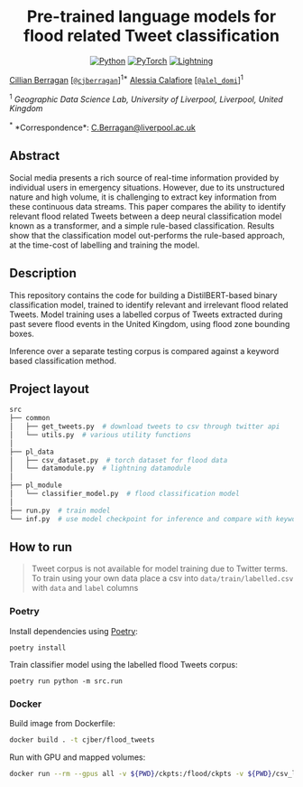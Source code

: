 <div align="center">

# Pre-trained language models for flood related Tweet classification

<a href="https://www.python.org"><img alt="Python" src="https://img.shields.io/badge/python%20-%2314354C.svg?&style=for-the-badge&logo=python&logoColor=white"/></a>
<a href="https://pytorch.org/"><img alt="PyTorch" src="https://img.shields.io/badge/PyTorch%20-%23EE4C2C.svg?&style=for-the-badge&logo=PyTorch&logoColor=white"/></a>
<a href="https://pytorchlightning.ai/"><img alt="Lightning" src="https://img.shields.io/badge/-Lightning-blueviolet?style=for-the-badge"></a>

</div>

[Cillian
Berragan](https://www.liverpool.ac.uk/geographic-data-science/our-people/)
\[[`@cjberragan`](http://twitter.com/cjberragan)\]<sup>1\*</sup>
[Alessia
Calafiore](https://www.liverpool.ac.uk/geographic-data-science/our-people/)
\[[`@alel_domi`](http://twitter.com/alel_domi)\]<sup>1</sup>

<sup>1</sup> *Geographic Data Science Lab, University of Liverpool,
Liverpool, United Kingdom*

<sup>*</sup> *Correspondence\*: C.Berragan@liverpool.ac.uk

## Abstract

Social media presents a rich source of real-time information provided by
individual users in emergency situations. However, due to its
unstructured nature and high volume, it is challenging to extract key
information from these continuous data streams. This paper compares the
ability to identify relevant flood related Tweets between a deep neural
classification model known as a transformer, and a simple rule-based
classification. Results show that the classification model out-performs
the rule-based approach, at the time-cost of labelling and training the
model.

## Description

This repository contains the code for building a DistilBERT-based binary
classification model, trained to identify relevant and irrelevant flood
related Tweets. Model training uses a labelled corpus of Tweets
extracted during past severe flood events in the United Kingdom, using
flood zone bounding boxes.

Inference over a separate testing corpus is compared against a keyword
based classification method.

## Project layout

``` bash
src
├── common
│   ├── get_tweets.py  # download tweets to csv through twitter api
│   └── utils.py  # various utility functions
│
├── pl_data
│   ├── csv_dataset.py  # torch dataset for flood data
│   └── datamodule.py  # lightning datamodule
│
├── pl_module
│   └── classifier_model.py  # flood classification model
│
├── run.py  # train model
└── inf.py  # use model checkpoint for inference and compare with keywords
```

## How to run

> Tweet corpus is not available for model training due to Twitter terms.
> To train using your own data place a csv into
> `data/train/labelled.csv` with `data` and `label` columns

### Poetry

Install dependencies using [Poetry](https://python-poetry.org/):

``` commandline
poetry install
```

Train classifier model using the labelled flood Tweets corpus:

``` commandline
poetry run python -m src.run
```

### Docker

Build image from Dockerfile:

``` bash
docker build . -t cjber/flood_tweets
```

Run with GPU and mapped volumes:

``` bash
docker run --rm --gpus all -v ${PWD}/ckpts:/flood/ckpts -v ${PWD}/csv_logs:/flood/csv_logs cjber/flood_tweets
```
